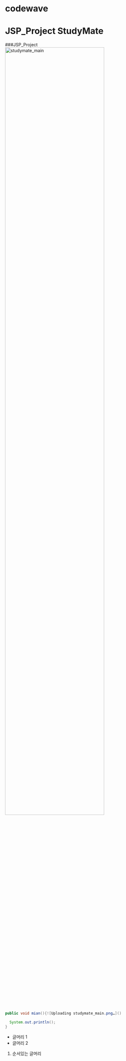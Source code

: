# codewave
# JSP_Project StudyMate
###JSP_Project
<img width="80%" alt="studymate_main" src="https://github.com/sangsucho/studymate/assets/123713707/dec37a5d-b5bb-41ad-b41c-8fee70dd50c6">


``` java
public void mian(){![Uploading studymate_main.png…]()

  System.out.println();
}
```

- 글머리 1
- 글머리 2

1. 순서있는 글머리
